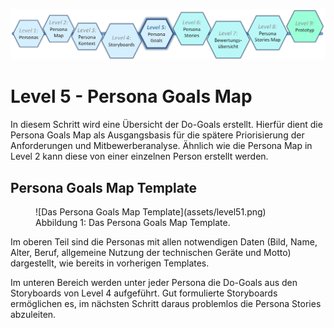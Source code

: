 ![Level5](assets/level5t.png)

# Level 5 - Persona Goals Map

In diesem Schritt wird eine Übersicht der Do-Goals erstellt. Hierfür dient die Persona Goals Map als Ausgangsbasis für die spätere Priorisierung der Anforderungen und Mitbewerberanalyse. Ähnlich wie die Persona Map in Level 2 kann diese von einer einzelnen Person erstellt werden.

## Persona Goals Map Template

<figure markdown>
  ![Das Persona Goals Map Template](assets/level51.png)
  <figcaption>Abbildung 1: Das Persona Goals Map Template.</figcaption>
</figure>

Im oberen Teil sind die Personas mit allen notwendigen Daten (Bild, Name, Alter, Beruf, allgemeine Nutzung der technischen Geräte und Motto) dargestellt, wie bereits in vorherigen Templates.

Im unteren Bereich werden unter jeder Persona die Do-Goals aus den Storyboards von Level 4 aufgeführt. Gut formulierte Storyboards ermöglichen es, im nächsten Schritt daraus problemlos die Persona Stories abzuleiten.
